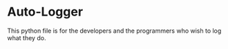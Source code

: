 # Auto-Logger
This python file is for the developers and the programmers who wish to log what they do.
